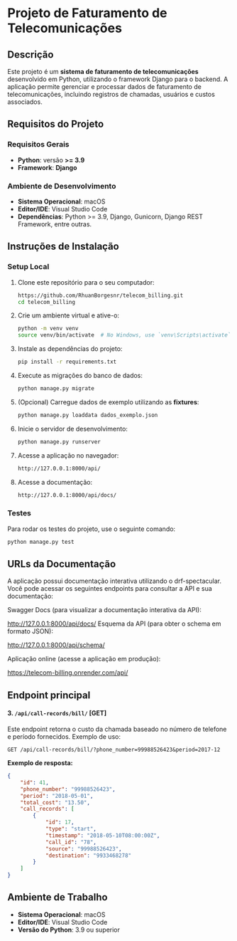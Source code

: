 # Projeto de Faturamento de Telecomunicações

## Descrição

Este projeto é um **sistema de faturamento de telecomunicações** desenvolvido em Python, utilizando o framework Django para o backend. A aplicação permite gerenciar e processar dados de faturamento de telecomunicações, incluindo registros de chamadas, usuários e custos associados.

## Requisitos do Projeto

### Requisitos Gerais

- **Python**: versão **>= 3.9**
- **Framework**: **Django**

### Ambiente de Desenvolvimento

- **Sistema Operacional**: macOS
- **Editor/IDE**: Visual Studio Code
- **Dependências**: Python >= 3.9, Django, Gunicorn, Django REST Framework, entre outras.

## Instruções de Instalação

### Setup Local

1. Clone este repositório para o seu computador:

   ```bash
   https://github.com/RhuanBorgesnr/telecom_billing.git
   cd telecom_billing
   ```

2. Crie um ambiente virtual e ative-o:

   ```bash
   python -m venv venv
   source venv/bin/activate  # No Windows, use `venv\Scripts\activate`
   ```

3. Instale as dependências do projeto:

   ```bash
   pip install -r requirements.txt
   ```

4. Execute as migrações do banco de dados:

   ```bash
   python manage.py migrate
   ```

5. (Opcional) Carregue dados de exemplo utilizando as **fixtures**:

   ```bash
   python manage.py loaddata dados_exemplo.json
   ```

6. Inicie o servidor de desenvolvimento:

   ```bash
   python manage.py runserver
   ```

7. Acesse a aplicação no navegador:

   ```bash
   http://127.0.0.1:8000/api/
   ```

8. Acesse a documentação:

   ```bash
   http://127.0.0.1:8000/api/docs/
   ```

### Testes

Para rodar os testes do projeto, use o seguinte comando:

```bash
python manage.py test
```

## URLs da Documentação

A aplicação possui documentação interativa utilizando o drf-spectacular. Você pode acessar os seguintes endpoints para consultar a API e sua documentação:

Swagger Docs (para visualizar a documentação interativa da API):

http://127.0.0.1:8000/api/docs/
Esquema da API (para obter o schema em formato JSON):

http://127.0.0.1:8000/api/schema/

Aplicação online (acesse a aplicação em produção):

https://telecom-billing.onrender.com/api/


## Endpoint principal

#### 3. `/api/call-records/bill/` [GET]

Este endpoint retorna o custo da chamada baseado no número de telefone e período fornecidos. Exemplo de uso:

```
GET /api/call-records/bill/?phone_number=99988526423&period=2017-12
```

**Exemplo de resposta:**

```json
{
    "id": 41,
    "phone_number": "99988526423",
    "period": "2018-05-01",
    "total_cost": "13.50",
    "call_records": [
        {
            "id": 17,
            "type": "start",
            "timestamp": "2018-05-10T08:00:00Z",
            "call_id": "78",
            "source": "99988526423",
            "destination": "9933468278"
        }
    ]
}
```
## Ambiente de Trabalho

- **Sistema Operacional**: macOS
- **Editor/IDE**: Visual Studio Code
- **Versão do Python**: 3.9 ou superior
